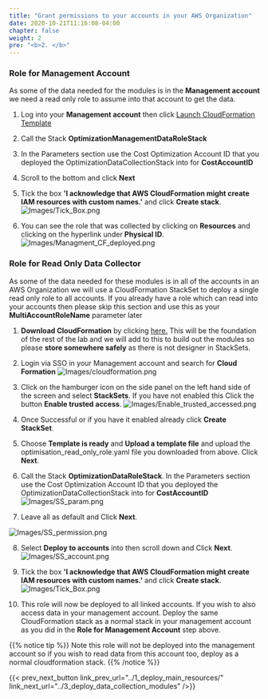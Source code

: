 ```yaml
---
title: "Grant permissions to your accounts in your AWS Organization"
date: 2020-10-21T11:16:08-04:00
chapter: false
weight: 2
pre: "<b>2. </b>"
---
```


### Role for Management Account

As some of the data needed for the modules is in the **Management account** we need a read only role to assume into that account to get the data. 

1.  Log into your **Management account** then click [Launch CloudFormation Template](https://console.aws.amazon.com/cloudformation/home#/stacks/new?&templateURL=https://aws-well-architected-labs.s3-us-west-2.amazonaws.com/Cost/Labs/300_Optimization_Data_Collection/Management.yaml)

2. Call the Stack **OptimizationManagementDataRoleStack**

3. In the Parameters section use the Cost Optimization Account ID that you deployed the OptimizationDataCollectionStack into for **CostAccountID** 

4. Scroll to the bottom and click **Next**

5. Tick the box **'I acknowledge that AWS CloudFormation might create IAM resources with custom names.'** and click **Create stack**.
![Images/Tick_Box.png](/Cost/300_Optimization_Data_Collection/Images/Tick_Box.png)

6. You can see the role that was collected by clicking on **Resources** and clicking on the hyperlink under **Physical ID**.
![Images/Managment_CF_deployed.png](/Cost/300_Optimization_Data_Collection/Images/Managment_CF_deployed.png)



### Role for Read Only Data Collector

As some of the data needed for these modules is in all of the accounts in an AWS Organization we will use a CloudFormation StackSet to deploy a single read only role to all accounts. 
If you already have a role which can read into your accounts then please skip this section and use this as your **MultiAccountRoleName** parameter later

1. **Download CloudFormation** by clicking [here.](/Cost/300_Optimization_Data_Collection/Code/optimisation_read_only_role.yaml) This will be the foundation of the rest of the lab and we will add to this to build out the modules so please **store somewhere safely** as there is not designer in StackSets. 

2. Login via SSO in your Management account and search for **Cloud Formation**
![Images/cloudformation.png](/Cost/300_Organization_Data_CUR_Connection/Images/cloudformation.png)

3. Click on the hamburger icon on the side panel on the left hand side of the screen and select **StackSets**. If you have not enabled this Click the button **Enable trusted access**. 
![Images/Enable_trusted_accessed.png](/Cost/300_Optimization_Data_Collection/Images/Enable_trusted_accessed.png)

4. Once Successful or if you have it enabled already click **Create StackSet**.  

5. Choose **Template is ready** and **Upload a template file** and upload the optimisation_read_only_role.yaml file you downloaded from above. Click **Next**.

6. Call the Stack **OptimizationDataRoleStack**. In the Parameters section use the Cost Optimization Account ID that you deployed the OptimizationDataCollectionStack into for **CostAccountID**
![Images/SS_param.png](/Cost/300_Optimization_Data_Collection/Images/SS_param.png)

7. Leave all as default and Click **Next**.

![Images/SS_permission.png](/Cost/300_Optimization_Data_Collection/Images/SS_permission.png)

8. Select **Deploy to accounts** into then scroll down and Click **Next**.
![Images/SS_account.png](/Cost/300_Optimization_Data_Collection/Images/SS_account.png)

9. Tick the box **'I acknowledge that AWS CloudFormation might create IAM resources with custom names.'** and click **Create stack**.
![Images/Tick_Box.png](/Cost/300_Optimization_Data_Collection/Images/Tick_Box.png)

10. This role will now be deployed to all linked accounts. If you wish to also access data in your management account. Deploy the same CloudFormation stack as a normal stack in your management account as you did in the **Role for Management Account** step above. 

{{% notice tip %}}
Note this role will not be deployed into the management account so if you wish to read data from this account too, deploy as a normal cloudformation stack. 
{{% /notice %}}


{{< prev_next_button link_prev_url="../1_deploy_main_resources/" link_next_url="../3_deploy_data_collection_modules" />}}
